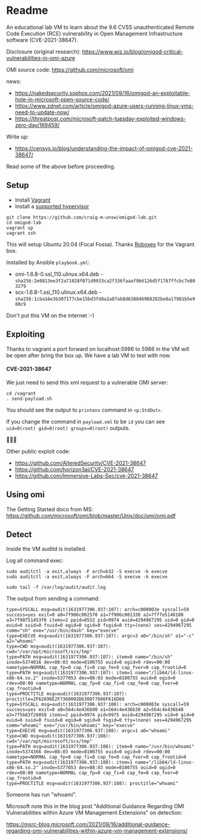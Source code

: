 # Readme

An educational lab VM to learn about the 9.6 CVSS unauthenticated Remote Code Execution (RCE) vulnerability in Open Management Infrastructure software (CVE-2021-38647).

Disclosure (original research): https://www.wiz.io/blog/omigod-critical-vulnerabilities-in-omi-azure

OMI source code: https://github.com/microsoft/omi

news:
* https://nakedsecurity.sophos.com/2021/09/16/omigod-an-exploitable-hole-in-microsoft-open-source-code/
* https://www.zdnet.com/article/omigod-azure-users-running-linux-vms-need-to-update-now/
* https://threatpost.com/microsoft-patch-tuesday-exploited-windows-zero-day/169459/

Write up:
* https://censys.io/blog/understanding-the-impact-of-omigod-cve-2021-38647/

Read some of the above before proceeding.

## Setup

* Install [Vagrant](https://www.vagrantup.com/)
* Install a [supported hypervisor](https://app.vagrantup.com/generic/boxes/ubuntu2004)

```shell
git clone https://github.com/craig-m-unsw/omigod-lab.git
cd omigod-lab
vagrant up
vagrant ssh
```

This will setup Ubuntu 20.04 (Focal Fossa). Thanks [Roboxes](https://roboxes.org/) for the Vagrant box.

Installed by Ansible `playbook.yml`:

* omi-1.6.8-0.ssl_110.ulinux.x64.deb - `sha256:2e0813ee3f2a71028f071d9933ca2f336faaaf9b6126d5f1767ffcbc7e803279`
* scx-1.6.8-1.ssl_110.ulinux.x64.deb - `sha256:1cba16e3b307177cbe15bd3fd8a2a87ab8d638846988202be8a17981b5e900c9`

Don't put this VM on the internet :-)

## Exploiting

Thanks to vagrant a port forward on localhost:5986 to 5986 in the VM will be open after bring the box up. We have a lab VM to test with now.

#### CVE-2021-38647

We just need to send this xml request to a vulnerable OMI server:

```shell
cd /vagrant
. send-payload.sh
```

You should see the output to `printenv` command in `<p:StdOut>`.

If you change the command in `payload.xml` to be `id` you can see `uid=0(root) gid=0(root) groups=0(root)` outputs.

😬😬😬

Other public exploit code:

* https://github.com/AlteredSecurity/CVE-2021-38647
* https://github.com/horizon3ai/CVE-2021-38647
* https://github.com/Immersive-Labs-Sec/cve-2021-38647

## Using omi

The Getting Started doco from MS:
https://github.com/microsoft/omi/blob/master/Unix/doc/omi/omi.pdf

## Detect

Inside the VM auditd is installed.

Log all command exec:

```shell
sudo auditctl -a exit,always -F arch=b32 -S execve -k execve
sudo auditctl -a exit,always -F arch=b64 -S execve -k execve
```

```shell
sudo tail -f /var/log/audit/audit.log
```

The output from sending a command:

```
type=SYSCALL msg=audit(1631977306.937:107): arch=c000003e syscall=59 success=yes exit=0 a0=7f906c002570 a1=7f906c001330 a2=7fffe5148108 a3=7f90751453f0 items=2 ppid=8552 pid=9974 auid=4294967295 uid=0 gid=0 euid=0 suid=0 fsuid=0 egid=0 sgid=0 fsgid=0 tty=(none) ses=4294967295 comm="sh" exe="/usr/bin/dash" key="execve"
type=EXECVE msg=audit(1631977306.937:107): argc=3 a0="/bin/sh" a1="-c" a2="whoami"
type=CWD msg=audit(1631977306.937:107): cwd="/var/opt/microsoft/scx/tmp"
type=PATH msg=audit(1631977306.937:107): item=0 name="/bin/sh" inode=5374016 dev=08:03 mode=0100755 ouid=0 ogid=0 rdev=00:00 nametype=NORMAL cap_fp=0 cap_fi=0 cap_fe=0 cap_fver=0 cap_frootid=0
type=PATH msg=audit(1631977306.937:107): item=1 name="/lib64/ld-linux-x86-64.so.2" inode=5377053 dev=08:03 mode=0100755 ouid=0 ogid=0 rdev=00:00 nametype=NORMAL cap_fp=0 cap_fi=0 cap_fe=0 cap_fver=0 cap_frootid=0
type=PROCTITLE msg=audit(1631977306.937:107): proctitle=2F62696E2F7368002D630077686F616D69
type=SYSCALL msg=audit(1631977306.937:108): arch=c000003e syscall=59 success=yes exit=0 a0=564c4e436b90 a1=564c4e436b38 a2=564c4e436b48 a3=7f5b83f28850 items=2 ppid=9974 pid=9975 auid=4294967295 uid=0 gid=0 euid=0 suid=0 fsuid=0 egid=0 sgid=0 fsgid=0 tty=(none) ses=4294967295 comm="whoami" exe="/usr/bin/whoami" key="execve"
type=EXECVE msg=audit(1631977306.937:108): argc=1 a0="whoami"
type=CWD msg=audit(1631977306.937:108): cwd="/var/opt/microsoft/scx/tmp"
type=PATH msg=audit(1631977306.937:108): item=0 name="/usr/bin/whoami" inode=5374366 dev=08:03 mode=0100755 ouid=0 ogid=0 rdev=00:00 nametype=NORMAL cap_fp=0 cap_fi=0 cap_fe=0 cap_fver=0 cap_frootid=0
type=PATH msg=audit(1631977306.937:108): item=1 name="/lib64/ld-linux-x86-64.so.2" inode=5377053 dev=08:03 mode=0100755 ouid=0 ogid=0 rdev=00:00 nametype=NORMAL cap_fp=0 cap_fi=0 cap_fe=0 cap_fver=0 cap_frootid=0
type=PROCTITLE msg=audit(1631977306.937:108): proctitle="whoami"
```

Someone has run "whoami".

Microsoft note this in the blog post "Additional Guidance Regarding OMI Vulnerabilities within Azure VM Management Extensions" on detection:

https://msrc-blog.microsoft.com/2021/09/16/additional-guidance-regarding-omi-vulnerabilities-within-azure-vm-management-extensions/

